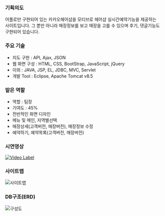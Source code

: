 ### 기획의도
어플로만 구현되어 있는 카카오헤어샵을 모티브로 헤어샵 실시간예약기능을 제공하는 사이트입니다.
그 뿐만 아니라 매장정보를 보고 매장을 고를 수 있으며 후기, 댓글기능도 구현되어 있습니다.

### 주요 기술
- 지도 구현 : API, Ajax, JSON
- 웹 화면 구성 : HTML, CSS, BootStrap, JavaScript, jQuery
- 이외 : JAVA, JSP, EL, JDBC, MVC, Servlet
- 개발 Tool : Eclipse, Apache Tomcat v8.5

### 맡은 역할
- 역할 : 팀장
- 기여도 : 45%
- 전반적인 화면 디자인
- 메뉴 및 메인, 지역별선택
- 매장상세(고객버전, 매장버전), 매장정보 수정
- 예약하기, 예약목록(고객버전, 매장버전)

### 시연영상
[![Video Label](http://img.youtube.com/vi/MSfRWwfJ1aA/0.jpg)](https://youtu.be/MSfRWwfJ1aA?t=0s)

### 사이트맵
![사이트맵](https://user-images.githubusercontent.com/59267825/73848716-fc4fa500-486b-11ea-8c04-c2b66b8c0c49.PNG)

### DB구조(ERD)
![구성도](https://user-images.githubusercontent.com/59267825/73850335-d7a8fc80-486e-11ea-9b96-b2013c26d5be.gif)
